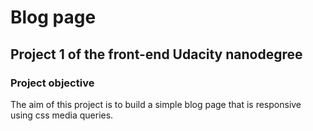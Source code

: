 # Blog page

## Project 1 of the front-end Udacity nanodegree

### Project objective
The aim of this project is to build a simple blog page that is responsive using css media queries.
